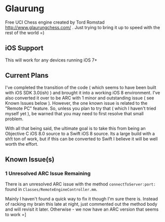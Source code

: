 Glaurung
========

Free UCI Chess engine created by Tord Romstad  http://www.glaurungchess.com/ .  Just trying to bring it up to speed with the rest of the world =)

## iOS Support
This will work for any devices running iOS 7+

## Current Plans
I've completed the transition of the code ( which seems to have been built with iOS SDK 3.0(ish) ) and brought it into a working iOS 8 environment.  I've also converted it over to be ARC with 1 minor and outstanding issue ( see Known Issues below ).  However, the one known issue is related to the "Remote PC" feature.  So, unless you plan to try that ( which I haven't tried myself yet ), be warned that you may need to first resolve that small problem.

With all that being said, the ultimate goal is to take this from being an Objective C iOS 8.0 source to a Swift iOS 8 source.  Its a large build with a sh!t ton of work, but if this can be converted to Swift I believe it will be well worth the effort.


## Known Issue(s)

### 1 Unresolved ARC Issue Remaining
There is an unresolved ARC issue with the method `connectToServer:port:` found in `Classes/RemoteEngineController.mm`.

Mainly I haven't found a quick way to fix it though I'm sure there is.  Instead of racking my brain this late at night, just commented out the method body and will revisit it later.  Otherwise - we now have an ARC version that seems to work =]
 
